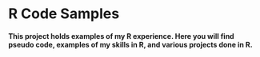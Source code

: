 # R Code Samples
#### This project holds examples of my R experience. Here you will find pseudo code, examples of my skills in R, and various projects done in R.
